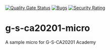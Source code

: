 [![Quality Gate Status](https://sonarcloud.io/api/project_badges/measure?project=vittico_g-s-ca20201-micro&metric=alert_status)](https://sonarcloud.io/dashboard?id=vittico_g-s-ca20201-micro)
[![Bugs](https://sonarcloud.io/api/project_badges/measure?project=vittico_g-s-ca20201-micro&metric=bugs)](https://sonarcloud.io/dashboard?id=vittico_g-s-ca20201-micro)
[![Security Rating](https://sonarcloud.io/api/project_badges/measure?project=vittico_g-s-ca20201-micro&metric=security_rating)](https://sonarcloud.io/dashboard?id=vittico_g-s-ca20201-micro)

# g-s-ca20201-micro
A sample micro for G-S-CA20201 Academy
